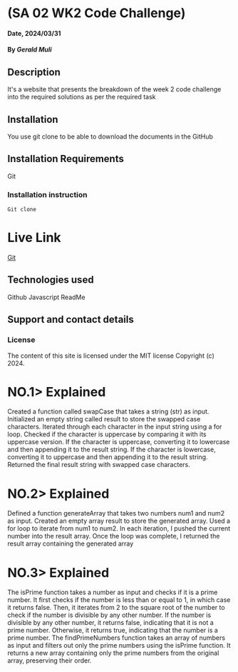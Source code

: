 # (SA 02 WK2 Code Challenge)

#### Date, 2024/03/31

#### By *Gerald Muli*

## Description
It's a website that presents the breakdown of the week 2 code challenge into the required solutions as per the required task

## Installation
You use git clone to be able to download the documents in the GitHub

## Installation Requirements
Git

### Installation instruction
```
Git clone 

```

# Live Link
[Git]()

## Technologies used
Github
Javascript
ReadMe

## Support and contact details


### License
The content of this site is licensed under the MIT license
Copyright (c) 2024.




# NO.1> Explained
Created a function called swapCase that takes a string (str) as input.
Initialized an empty string called result to store the swapped case characters.
Iterated through each character in the input string using a for loop.
Checked if the character is uppercase by comparing it with its uppercase version.
If the character is uppercase, converting it to lowercase and then appending it to the result string.
If the character is lowercase, converting it to uppercase and  then appending it to the result string.
Returned the final result string with swapped case characters.



# NO.2> Explained
Defined a function generateArray that takes two numbers num1 and num2 as input.
Created an empty array result to store the generated array.
Used a for loop to iterate from num1 to num2.
In each iteration, I pushed the current number into the result array.
Once the loop was complete, I returned the result array containing the generated array

# NO.3> Explained
The isPrime function takes a number as input and checks if it is a prime number.
It first checks if the number is less than or equal to 1, in which case it returns false.
Then, it iterates from 2 to the square root of the number to check if the number is divisible by any other number.
If the number is divisible by any other number, it returns false, indicating that it is not a prime number.
Otherwise, it returns true, indicating that the number is a prime number.
The findPrimeNumbers function takes an array of numbers as input and filters out only the prime numbers using the isPrime function.
It returns a new array containing only the prime numbers from the original array, preserving their order.